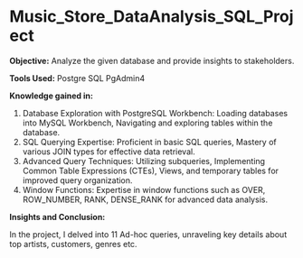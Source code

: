 # Music_Store_DataAnalysis_SQL_Project

**Objective:** Analyze the given database and provide insights to stakeholders.

**Tools Used:** 
Postgre SQL
PgAdmin4

**Knowledge gained in:**

1. Database Exploration with PostgreSQL Workbench: Loading databases into MySQL Workbench, Navigating and exploring tables within the database.
2. SQL Querying Expertise: Proficient in basic SQL queries, Mastery of various JOIN types for effective data retrieval.
3. Advanced Query Techniques: Utilizing subqueries, Implementing Common Table Expressions (CTEs), Views, and temporary tables for improved query organization.
4. Window Functions: Expertise in window functions such as OVER, ROW_NUMBER, RANK, DENSE_RANK for advanced data analysis.

**Insights and Conclusion:**

In the project, I delved into 11 Ad-hoc queries, unraveling key details about top artists, customers, genres etc.
